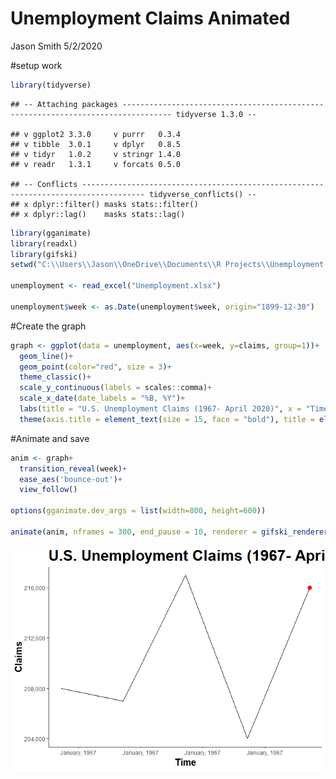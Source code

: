 Unemployment Claims Animated
================
Jason Smith
5/2/2020

\#setup work

``` r
library(tidyverse)
```

    ## -- Attaching packages --------------------------------------------------------------------------------- tidyverse 1.3.0 --

    ## v ggplot2 3.3.0     v purrr   0.3.4
    ## v tibble  3.0.1     v dplyr   0.8.5
    ## v tidyr   1.0.2     v stringr 1.4.0
    ## v readr   1.3.1     v forcats 0.5.0

    ## -- Conflicts ------------------------------------------------------------------------------------ tidyverse_conflicts() --
    ## x dplyr::filter() masks stats::filter()
    ## x dplyr::lag()    masks stats::lag()

``` r
library(gganimate)
library(readxl)
library(gifski)
setwd("C:\\Users\\Jason\\OneDrive\\Documents\\R Projects\\Unemployment graph")

unemployment <- read_excel("Unemployment.xlsx")

unemployment$week <- as.Date(unemployment$week, origin="1899-12-30")
```

\#Create the graph

``` r
graph <- ggplot(data = unemployment, aes(x=week, y=claims, group=1))+
  geom_line()+
  geom_point(color="red", size = 3)+
  theme_classic()+
  scale_y_continuous(labels = scales::comma)+
  scale_x_date(date_labels = "%B, %Y")+
  labs(title = "U.S. Unemployment Claims (1967- April 2020)", x = "Time", y = "Claims")+
  theme(axis.title = element_text(size = 15, face = "bold"), title = element_text(size=20, face = 'bold'))
```

\#Animate and save

``` r
anim <- graph+
  transition_reveal(week)+
  ease_aes('bounce-out')+
  view_follow()

options(gganimate.dev_args = list(width=800, height=600))

animate(anim, nframes = 300, end_pause = 10, renderer = gifski_renderer("unemployment_graph.gif"))
```

![](Unemployment-Graph-Animated_files/figure-gfm/unnamed-chunk-3-1.gif)<!-- -->

